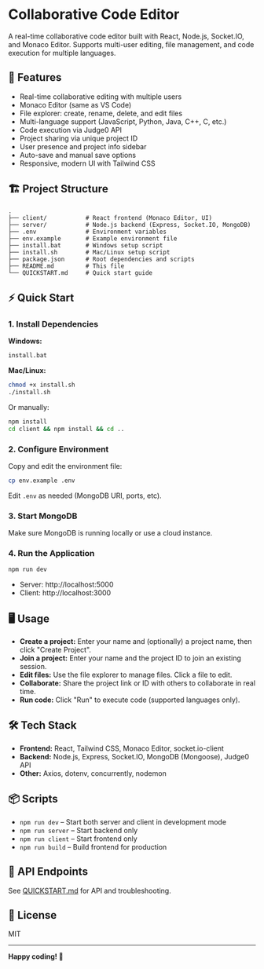 # Collaborative Code Editor

A real-time collaborative code editor built with React, Node.js, Socket.IO, and Monaco Editor. Supports multi-user editing, file management, and code execution for multiple languages.

## 🚀 Features

- Real-time collaborative editing with multiple users
- Monaco Editor (same as VS Code)
- File explorer: create, rename, delete, and edit files
- Multi-language support (JavaScript, Python, Java, C++, C, etc.)
- Code execution via Judge0 API
- Project sharing via unique project ID
- User presence and project info sidebar
- Auto-save and manual save options
- Responsive, modern UI with Tailwind CSS

## 🏗️ Project Structure

```
.
├── client/           # React frontend (Monaco Editor, UI)
├── server/           # Node.js backend (Express, Socket.IO, MongoDB)
├── .env              # Environment variables
├── env.example       # Example environment file
├── install.bat       # Windows setup script
├── install.sh        # Mac/Linux setup script
├── package.json      # Root dependencies and scripts
├── README.md         # This file
└── QUICKSTART.md     # Quick start guide
```

## ⚡ Quick Start

### 1. Install Dependencies

**Windows:**
```sh
install.bat
```
**Mac/Linux:**
```sh
chmod +x install.sh
./install.sh
```
Or manually:
```sh
npm install
cd client && npm install && cd ..
```

### 2. Configure Environment

Copy and edit the environment file:
```sh
cp env.example .env
```
Edit `.env` as needed (MongoDB URI, ports, etc).

### 3. Start MongoDB

Make sure MongoDB is running locally or use a cloud instance.

### 4. Run the Application

```sh
npm run dev
```
- Server: http://localhost:5000
- Client: http://localhost:3000

## 🖥️ Usage

- **Create a project:** Enter your name and (optionally) a project name, then click "Create Project".
- **Join a project:** Enter your name and the project ID to join an existing session.
- **Edit files:** Use the file explorer to manage files. Click a file to edit.
- **Collaborate:** Share the project link or ID with others to collaborate in real time.
- **Run code:** Click "Run" to execute code (supported languages only).

## 🛠️ Tech Stack

- **Frontend:** React, Tailwind CSS, Monaco Editor, socket.io-client
- **Backend:** Node.js, Express, Socket.IO, MongoDB (Mongoose), Judge0 API
- **Other:** Axios, dotenv, concurrently, nodemon

## 📦 Scripts

- `npm run dev` – Start both server and client in development mode
- `npm run server` – Start backend only
- `npm run client` – Start frontend only
- `npm run build` – Build frontend for production

## 📄 API Endpoints

See [QUICKSTART.md](QUICKSTART.md) for API and troubleshooting.

## 📝 License


MIT

---

**Happy coding! 🚀**